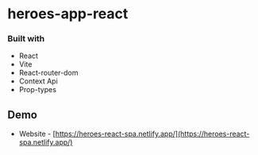 # heroes-app-react

### Built with

- React
- Vite
- React-router-dom
- Context Api
- Prop-types

## Demo

- Website - [https://heroes-react-spa.netlify.app/](https://heroes-react-spa.netlify.app/)


